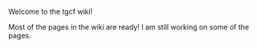 Welcome to the tgcf wiki!

Most of the pages in the wiki are ready! I am still working on some of the pages.


